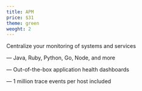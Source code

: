 ```yaml
---
title: APM
price: $31
theme: green
weoght: 2
---
```


Centralize your monitoring of systems and services

— Java, Ruby, Python, Go, Node, and more

— Out-of-the-box application health dashboards

— 1 million trace events per host included